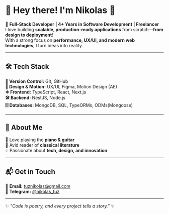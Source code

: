 # 🌟 Hey there! I'm Nikolas 👋  

🚀 **Full-Stack Developer | 4+ Years in Software Development | Freelancer**  
I love building **scalable, production-ready applications** from scratch—**from design to deployment**!  
With a strong focus on **performance, UX/UI, and modern web technologies**, I turn ideas into reality.  

---

## 🛠 Tech Stack  

**🌿 Version Control:** Git, GitHub  
**🎨 Design & Motion:** UX/UI, Figma, Motion Design (AE)  
**⚛️ Frontend:** TypeScript, React, Next.js  
**🛠 Backend:** NestJS, Node.js  
**🗄 Databases:** MongoDB, SQL, TypeORMs, ODMs(Mongoose) 

---

## 🎸 About Me  

🎹 Love playing the **piano & guitar**  
📖 Avid reader of **classical literature**  
💡 Passionate about **tech, design, and innovation**  

---

## 📬 Get in Touch  

📧 **Email:** [tuznikolas@gmail.com](mailto:tuznikolas@gmail.com)  
💬 **Telegram:** [@nikolas_tuz](https://t.me/nikolas_tuz)

---

✨ _"Code is poetry, and every project tells a story."_ ✨  
